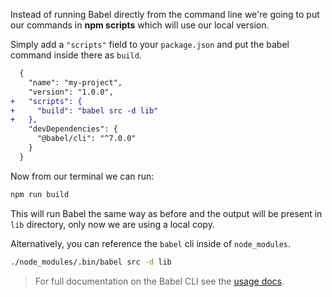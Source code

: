 Instead of running Babel directly from the command line we're going to put our
commands in **npm scripts** which will use our local version.

Simply add a `"scripts"` field to your `package.json` and put the babel command
inside there as `build`.

```diff
  {
    "name": "my-project",
    "version": "1.0.0",
+   "scripts": {
+     "build": "babel src -d lib"
+   },
    "devDependencies": {
      "@babel/cli": "^7.0.0"
    }
  }
```

Now from our terminal we can run:

```sh title="Shell"
npm run build
```

This will run Babel the same way as before and the output will be present in
`lib` directory, only now we are using a local copy.

Alternatively, you can reference the `babel` cli inside of `node_modules`.

```sh title="Shell"
./node_modules/.bin/babel src -d lib
```

<blockquote class="babel-callout babel-callout-info">
  <p>
    For full documentation on the Babel CLI see the
    <a href="/docs/usage/cli/">usage docs</a>.
  </p>
</blockquote>

